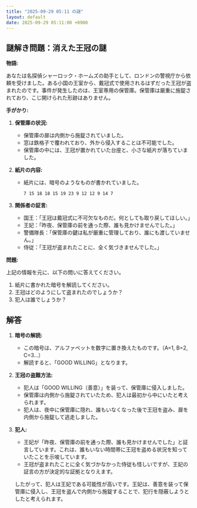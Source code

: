 ```yaml
---
title: "2025-09-29 05:11 の謎"
layout: default
date: 2025-09-29 05:11:00 +0900
---
```

## 謎解き問題：消えた王冠の謎

**物語:**

あなたは名探偵シャーロック・ホームズの助手として、ロンドンの警視庁から依頼を受けました。ある小国の王室から、戴冠式で使用されるはずだった王冠が盗まれたのです。事件が発生したのは、王室専用の保管庫。保管庫は厳重に施錠されており、こじ開けられた形跡はありません。

**手がかり:**

1.  **保管庫の状況:**
    *   保管庫の扉は内側から施錠されていました。
    *   窓は鉄格子で覆われており、外から侵入することは不可能でした。
    *   保管庫の中には、王冠が置かれていた台座と、小さな紙片が落ちていました。

2.  **紙片の内容:**
    *   紙片には、暗号のようなものが書かれていました。
        ```
        7 15 18 18 15 19 23 9 12 12 9 14 7
        ```

3.  **関係者の証言:**
    *   国王：「王冠は戴冠式に不可欠なものだ。何としても取り戻してほしい。」
    *   王妃：「昨夜、保管庫の前を通った際、誰も見かけませんでした。」
    *   警備隊長：「保管庫の鍵は私が厳重に管理しており、誰にも渡していません。」
    *   侍従：「王冠が盗まれたことに、全く気づきませんでした。」

**問題:**

上記の情報を元に、以下の問いに答えてください。

1.  紙片に書かれた暗号を解読してください。
2.  王冠はどのようにして盗まれたのでしょうか？
3.  犯人は誰でしょうか？

## 解答

1.  **暗号の解読:**
    *   この暗号は、アルファベットを数字に置き換えたものです。（A=1, B=2, C=3…）
    *   解読すると、「GOOD WILLING」となります。

2.  **王冠の盗難方法:**
    *   犯人は「GOOD WILLING（善意）」を装って、保管庫に侵入しました。
    *   保管庫は内側から施錠されていたため、犯人は最初から中にいたと考えられます。
    *   犯人は、夜中に保管庫に隠れ、誰もいなくなった後で王冠を盗み、扉を内側から施錠して逃走しました。

3.  **犯人:**
    *   王妃が「昨夜、保管庫の前を通った際、誰も見かけませんでした」と証言しています。これは、誰もいない時間帯に王冠を盗める状況を知っていたことを示唆しています。
    *   王冠が盗まれたことに全く気づかなかった侍従も怪しいですが、王妃の証言の方が決定的な証拠となりえます。

    したがって、犯人は王妃である可能性が高いです。王妃は、善意を装って保管庫に侵入し、王冠を盗んで内側から施錠することで、犯行を隠蔽しようとしたと考えられます。
